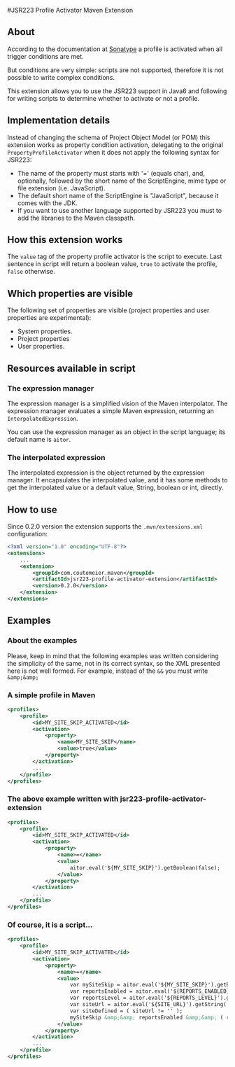 #JSR223 Profile Activator Maven Extension

## About

According to the documentation at [Sonatype](http://www.sonatype.com/books/mvnref-book/reference/profiles-sect-activation.html) a profile is activated when all trigger conditions are met.

But conditions are very simple: scripts are not supported, therefore it is not possible to write complex conditions.

This extension allows you to use the JSR223 support in Java6 and following for writing scripts to determine whether to activate or not a profile.

## Implementation details
Instead of changing the schema of Project Object Model (or POM) this extension works as property condition activation, delegating to the original ```PropertyProfileActivator``` when it does not apply the following syntax for JSR223:

* The name of the property must starts with '=' (equals char), and, optionally, followed by the short name of the ScriptEngine, mime type or file extension (i.e. JavaScript).
* The default short name of the ScriptEngine is "JavaScript", because it comes with the JDK.
* If you want to use another language supported by JSR223 you must to add the libraries to the Maven classpath.

## How this extension works
The ```value``` tag of the property profile activator is the script to execute. Last sentence in script will return a boolean value, ```true``` to activate the profile, ```false``` otherwise.

## Which properties are visible
The following set of properties are visible (project properties and user properties are experimental):
* System properties.
* Project properties
* User properties.

## Resources available in script
### The expression manager
The expression manager is a simplified vision of the Maven interpolator. The expression manager evaluates a simple Maven expression, returning an ```InterpolatedExpression```.

You can use the expression manager as an object in the script language; its default name is ```aitor```.

### The interpolated expression
The interpolated expression is the object returned by the expression manager. It encapsulates the interpolated value, and it has some methods to get the interpolated value or a default value, String, boolean or int, directly.

## How to use
Since 0.2.0 version the extension supports the ```.mvn/extensions.xml``` configuration:
```xml
<?xml version="1.0" encoding="UTF-8"?>
<extensions>
    ...
    <extension>
        <groupId>com.coutemeier.maven</groupId>
        <artifactId>jsr223-profile-activator-extension</artifactId>
        <version>0.2.0</version>
    </extension>
</extensions>
```

## Examples
### About the examples
Please, keep in mind that the following examples was written considering the simplicity of the same, not in its correct syntax, so the XML presented here is not well formed.
For example, instead of the ```&&``` you must write ```&amp;&amp;```

### A simple profile in Maven
```xml
<profiles>
    <profile>
        <id>MY_SITE_SKIP_ACTIVATED</id>
        <activation>
            <property>
                <name>MY_SITE_SKIP</name>
                <value>true</value>
            </property>
        </activation>
        ...
    </profile>
</profiles>
```
### The above example written with jsr223-profile-activator-extension
```xml
<profiles>
    <profile>
        <id>MY_SITE_SKIP_ACTIVATED</id>
        <activation>
            <property>
                <name>=</name>
                <value>
                    aitor.eval('${MY_SITE_SKIP}').getBoolean(false);
                </value>
            </property>
        </activation>
        ...
    </profile>
</profiles>
```

### Of course, it is a script...
```xml
<profiles>
    <profile>
        <id>MY_SITE_SKIP_ACTIVATED</id>
        <activation>
            <property>
                <name>=</name>
                <value>
                    var mySiteSkip = aitor.eval('${MY_SITE_SKIP}').getBoolean(false);
                    var reportsEnabled = aitor.eval('${REPORTS_ENABLED}').getBoolean(false);
                    var reportsLevel = aitor.eval('${REPORTS_LEVEL}').getInt(0);
                    var siteUrl = aitor.eval('${SITE_URL}').getString('');
                    var siteDefined = ( siteUrl != '' );
                    mySiteSkip &amp;&amp; reportsEnabled &amp;&amp; ( reportsLevel > 0 ) &amp;&amp; siteDefined
                </value>
            </property>
        </activation>
        ...
    </profile>
</profiles>
```
